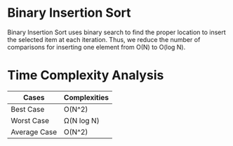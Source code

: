 # Binary Insertion Sort
 
Binary Insertion Sort uses binary search to find the proper location to insert the selected item at each iteration.
Thus, we reduce the number of comparisons for inserting one element from O(N) to O(log N).

# Time Complexity Analysis

| Cases | Complexities |
| ------ | ------ |
| Best Case | O(N^2) |
| Worst Case | Ω(N log N) |
| Average Case | O(N^2) |
